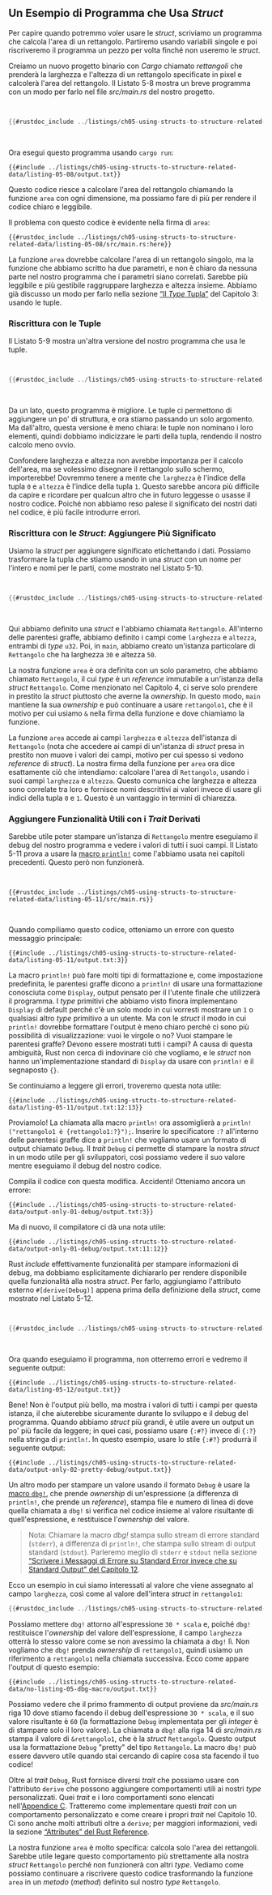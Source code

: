 ## Un Esempio di Programma che Usa _Struct_

Per capire quando potremmo voler usare le _struct_, scriviamo un programma che
calcola l'area di un rettangolo. Partiremo usando variabili singole e poi
riscriveremo il programma un pezzo per volta finché non useremo le _struct_.

Creiamo un nuovo progetto binario con _Cargo_ chiamato _rettangoli_ che prenderà
la larghezza e l'altezza di un rettangolo specificate in pixel e calcolerà
l'area del rettangolo. Il Listato 5-8 mostra un breve programma con un modo per
farlo nel file _src/main.rs_ del nostro progetto.

<Listing number="5-8" file-name="src/main.rs" caption="Calcolo dell'area di un rettangolo specificando in variabili separate larghezza e altezza">

```rust
{{#rustdoc_include ../listings/ch05-using-structs-to-structure-related-data/listing-05-08/src/main.rs:all}}
```

</Listing>

Ora esegui questo programma usando `cargo run`:

```console
{{#include ../listings/ch05-using-structs-to-structure-related-data/listing-05-08/output.txt}}
```

Questo codice riesce a calcolare l'area del rettangolo chiamando la funzione
`area` con ogni dimensione, ma possiamo fare di più per rendere il codice chiaro
e leggibile.

Il problema con questo codice è evidente nella firma di `area`:

```rust,ignore
{{#rustdoc_include ../listings/ch05-using-structs-to-structure-related-data/listing-05-08/src/main.rs:here}}
```

La funzione `area` dovrebbe calcolare l'area di un rettangolo singolo, ma la
funzione che abbiamo scritto ha due parametri, e non è chiaro da nessuna parte
nel nostro programma che i parametri siano correlati. Sarebbe più leggibile e
più gestibile raggruppare larghezza e altezza insieme. Abbiamo già discusso un
modo per farlo nella sezione [“Il _Type_ Tupla”][the-tuple-type]<!-- ignore -->
del Capitolo 3: usando le tuple.

### Riscrittura con le Tuple

Il Listato 5-9 mostra un'altra versione del nostro programma che usa le tuple.

<Listing number="5-9" file-name="src/main.rs" caption="Specificare larghezza e altezza di un rettangolo tramite una tupla">

```rust
{{#rustdoc_include ../listings/ch05-using-structs-to-structure-related-data/listing-05-09/src/main.rs}}
```

</Listing>

Da un lato, questo programma è migliore. Le tuple ci permettono di aggiungere un
po' di struttura, e ora stiamo passando un solo argomento. Ma dall'altro, questa
versione è meno chiara: le tuple non nominano i loro elementi, quindi dobbiamo
indicizzare le parti della tupla, rendendo il nostro calcolo meno ovvio.

Confondere larghezza e altezza non avrebbe importanza per il calcolo dell'area,
ma se volessimo disegnare il rettangolo sullo schermo, importerebbe! Dovremmo
tenere a mente che `larghezza` è l'indice della tupla `0` e `altezza` è l'indice
della tupla `1`. Questo sarebbe ancora più difficile da capire e ricordare per
qualcun altro che in futuro leggesse o usasse il nostro codice. Poiché non
abbiamo reso palese il significato dei nostri dati nel codice, è più facile
introdurre errori.

### Riscrittura con le _Struct_: Aggiungere Più Significato

Usiamo la _struct_ per aggiungere significato etichettando i dati. Possiamo
trasformare la tupla che stiamo usando in una _struct_ con un nome per l'intero
e nomi per le parti, come mostrato nel Listato 5-10.

<Listing number="5-10" file-name="src/main.rs" caption="Definizione di una _struct_ `Rettangolo`">

```rust
{{#rustdoc_include ../listings/ch05-using-structs-to-structure-related-data/listing-05-10/src/main.rs}}
```

</Listing>

Qui abbiamo definito una _struct_ e l'abbiamo chiamata `Rettangolo`. All'interno
 delle parentesi graffe, abbiamo definito i campi come `larghezza` e `altezza`,
entrambi di _type_ `u32`. Poi, in `main`, abbiamo creato un'istanza particolare
di `Rettangolo` che ha larghezza `30` e altezza `50`.

La nostra funzione `area` è ora definita con un solo parametro, che abbiamo
chiamato `Rettangolo`, il cui _type_ è un _reference_ immutabile a un'istanza
della _struct_ `Rettangolo`. Come menzionato nel Capitolo 4, ci serve solo
prendere in prestito la _struct_ piuttosto che averne la _ownership_. In questo
modo, `main` mantiene la sua _ownership_ e può continuare a usare `rettangolo1`,
che è il motivo per cui usiamo `&` nella firma della funzione e dove chiamiamo
la funzione.

La funzione `area` accede ai campi `larghezza` e `altezza` dell'istanza di
`Rettangolo` (nota che accedere ai campi di un'istanza di _struct_ presa in
prestito non muove i valori dei campi, motivo per cui spesso si vedono
_reference_ di _struct_). La nostra firma della funzione per `area` ora dice
esattamente ciò che intendiamo: calcolare l'area di `Rettangolo`, usando i suoi
campi `larghezza` e `altezza`. Questo comunica che larghezza e altezza sono
correlate tra loro e fornisce nomi descrittivi ai valori invece di usare gli
indici della tupla `0` e `1`. Questo è un vantaggio in termini di chiarezza.

### Aggiungere Funzionalità Utili con i _Trait_ Derivati

Sarebbe utile poter stampare un'istanza di `Rettangolo` mentre eseguiamo il
debug del nostro programma e vedere i valori di tutti i suoi campi. Il Listato
5-11 prova a usare la [macro `println!`][println]<!-- ignore --> come l'abbiamo
usata nei capitoli precedenti. Questo però non funzionerà.

<Listing number="5-11" file-name="src/main.rs" caption="Tentativo di stampare un'istanza di `Rettangolo`">

```rust,ignore,does_not_compile
{{#rustdoc_include ../listings/ch05-using-structs-to-structure-related-data/listing-05-11/src/main.rs}}
```

</Listing>

Quando compiliamo questo codice, otteniamo un errore con questo messaggio
principale:

```text
{{#include ../listings/ch05-using-structs-to-structure-related-data/listing-05-11/output.txt:3}}
```

La macro `println!` può fare molti tipi di formattazione e, come impostazione
predefinita, le parentesi graffe dicono a `println!` di usare una formattazione
conosciuta come `Display`, output pensato per il l'utente finale che utilizzerà
il programma. I _type_ primitivi che abbiamo visto finora implementano `Display`
di default perché c'è un solo modo in cui vorresti mostrare un `1` o qualsiasi
altro _type_ primitivo a un utente. Ma con le _struct_ il modo in cui `println!`
dovrebbe formattare l'output è meno chiaro perché ci sono più possibilità di
visualizzazione: vuoi le virgole o no? Vuoi stampare le parentesi graffe? Devono
essere mostrati tutti i campi? A causa di questa ambiguità, Rust non cerca di
indovinare ciò che vogliamo, e le _struct_ non hanno un'implementazione standard
di `Display` da usare con `println!` e il segnaposto `{}`.

Se continuiamo a leggere gli errori, troveremo questa nota utile:

```text
{{#include ../listings/ch05-using-structs-to-structure-related-data/listing-05-11/output.txt:12:13}}
```

Proviamolo! La chiamata alla macro `println!` ora assomiglierà a
`println!("rettangolo1 è {rettangolo1:?}");`. Inserire lo specificatore `:?`
all'interno delle parentesi graffe dice a `println!` che vogliamo usare un
formato di output chiamato `Debug`. Il _trait_ `Debug` ci permette di stampare
la nostra _struct_ in un modo utile per gli sviluppatori, così possiamo vedere
il suo valore mentre eseguiamo il debug del nostro codice.

Compila il codice con questa modifica. Accidenti! Otteniamo ancora un errore:

```text
{{#include ../listings/ch05-using-structs-to-structure-related-data/output-only-01-debug/output.txt:3}}
```

Ma di nuovo, il compilatore ci dà una nota utile:

```text
{{#include ../listings/ch05-using-structs-to-structure-related-data/output-only-01-debug/output.txt:11:12}}
```

Rust _include_ effettivamente funzionalità per stampare informazioni di debug,
ma dobbiamo esplicitamente dichiararlo per rendere disponibile quella
funzionalità alla nostra _struct_. Per farlo, aggiungiamo l'attributo esterno
`#[derive(Debug)]` appena prima della definizione della _struct_, come mostrato
nel Listato 5-12.

<Listing number="5-12" file-name="src/main.rs" caption="Aggiunta dell'attributo per derivare il _trait_ `Debug` e stampare `Rettangolo` usando la formattazione di debug">

```rust
{{#rustdoc_include ../listings/ch05-using-structs-to-structure-related-data/listing-05-12/src/main.rs}}
```

</Listing>

Ora quando eseguiamo il programma, non otterremo errori e vedremo il seguente
output:

```console
{{#include ../listings/ch05-using-structs-to-structure-related-data/listing-05-12/output.txt}}
```

Bene! Non è l'output più bello, ma mostra i valori di tutti i campi per questa
istanza, il che aiuterebbe sicuramente durante lo sviluppo e il debug del
programma. Quando abbiamo _struct_ più grandi, è utile avere un output un po'
più facile da leggere; in quei casi, possiamo usare `{:#?}` invece di `{:?}`
nella stringa di `println!`. In questo esempio, usare lo stile `{:#?}` produrrà
il seguente output:

```console
{{#include ../listings/ch05-using-structs-to-structure-related-data/output-only-02-pretty-debug/output.txt}}
```

Un altro modo per stampare un valore usando il formato `Debug` è usare la [macro
`dbg!`][dbg], che prende _ownership_ di un'espressione (a differenza di
`println!`, che prende un _reference_), stampa file e numero di linea di dove
quella chiamata a `dbg!` si verifica nel codice insieme al valore risultante di
quell'espressione, e restituisce l'_ownership_ del valore.

> Nota: Chiamare la macro _dbg!_ stampa sullo stream di errore standard
> (`stderr`), a differenza di `println!`, che stampa sullo stream di output
> standard (`stdout`). Parleremo meglio di `stderr` e `stdout` nella sezione
> [“Scrivere i Messaggi di Errore su Standard Error invece che su Standard
> Output” del Capitolo 12][err]<!-- ignore -->.

Ecco un esempio in cui siamo interessati al valore che viene assegnato al campo
`larghezza`, così come al valore dell'intera _struct_ in `rettangolo1`:

```rust
{{#rustdoc_include ../listings/ch05-using-structs-to-structure-related-data/no-listing-05-dbg-macro/src/main.rs}}
```

Possiamo mettere `dbg!` attorno all'espressione `30 * scala` e, poiché `dbg!`
restituisce l'_ownership_ del valore dell'espressione, il campo `larghezza`
otterrà lo stesso valore come se non avessimo la chiamata a `dbg!` lì. Non
vogliamo che `dbg!` prenda _ownership_ di `rettangolo1`, quindi usiamo un
riferimento a `rettangolo1` nella chiamata successiva. Ecco come appare l'output
di questo esempio:

```console
{{#include ../listings/ch05-using-structs-to-structure-related-data/no-listing-05-dbg-macro/output.txt}}
```

Possiamo vedere che il primo frammento di output proviene da _src/main.rs_ riga
10 dove stiamo facendo il debug dell'espressione `30 * scala`, e il suo valore
risultante è `60` (la formattazione `Debug` implementata per gli _integer_ è di
stampare solo il loro valore). La chiamata a `dbg!` alla riga 14 di
_src/main.rs_ stampa il valore di `&rettangolo1`, che è la _struct_
`Rettangolo`. Questo output usa la formattazione `Debug` "pretty" del tipo
`Rettangolo`. La macro `dbg!` può essere davvero utile quando stai cercando di
capire cosa sta facendo il tuo codice!

Oltre al _trait_ `Debug`, Rust fornisce diversi _trait_ che possiamo usare con
l'attributo `derive` che possono aggiungere comportamenti utili ai nostri _type_
personalizzati. Quei _trait_ e i loro comportamenti sono elencati
nell'[Appendice C][app-c]<!-- ignore -->. Tratteremo come implementare questi
_trait_ con un comportamento personalizzato e come creare i propri _trait_ nel
Capitolo 10. Ci sono anche molti attributi oltre a `derive`; per maggiori
informazioni, vedi la sezione [“Attributes” del Rust Reference][attributes].

La nostra funzione `area` è molto specifica: calcola solo l'area dei rettangoli.
Sarebbe utile legare questo comportamento più strettamente alla nostra _struct_
`Rettangolo` perché non funzionerà con altri _type_. Vediamo come possiamo
continuare a riscrivere questo codice trasformando la funzione `area` in un
_metodo_ (_method_) definito sul nostro _type_ `Rettangolo`.

[the-tuple-type]: ch03-02-data-types.html#il-type-tupla
[app-c]: appendix-03-derivable-traits.md
[println]: https://doc.rust-lang.org/stable/std/macro.println.html
[dbg]: https://doc.rust-lang.org/stable/std/macro.dbg.html
[err]: ch12-06-writing-to-stderr-instead-of-stdout.html
[attributes]: https://doc.rust-lang.org/stable/reference/attributes.html
